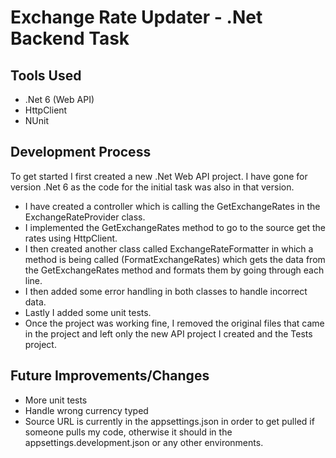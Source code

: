 # Exchange Rate Updater - .Net Backend Task

## Tools Used
- .Net 6 (Web API)
- HttpClient
- NUnit

## Development Process
To get started I first created a new .Net Web API project. I have gone for version .Net 6 as the code for the initial task was also in that version.
- I have created a controller which is calling the GetExchangeRates in the ExchangeRateProvider class.
- I implemented the GetExchangeRates method to go to the source get the rates using HttpClient.
- I then created another class called ExchangeRateFormatter in which a method is being called (FormatExchangeRates) which gets the data from the GetExchangeRates method and formats them by going through each line.
- I then added some error handling in both classes to handle incorrect data.
- Lastly I added some unit tests.
- Once the project was working fine, I removed the original files that came in the project and left only the new API project I created and the Tests project.

## Future Improvements/Changes
- More unit tests
- Handle wrong currency typed
- Source URL is currently in the appsettings.json in order to get pulled if someone pulls my code, otherwise it should in the appsettings.development.json or any other environments.